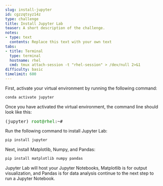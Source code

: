 ```yaml
---
slug: install-jupyter
id: cgzzqtsyz14z
type: challenge
title: Install Jupyter Lab
teaser: A short description of the challenge.
notes:
- type: text
  contents: Replace this text with your own text
tabs:
- title: Terminal
  type: terminal
  hostname: rhel
  cmd: tmux attach-session -t "rhel-session" > /dev/null 2>&1
difficulty: basic
timelimit: 600
---
```

First, activate your virtual environment by running the following command:
```bash
conda activate jupyter
```
Once you have activated the virtual environment, the command line should look like this:
<pre class="file">
(jupyter) <span style="color:green;">root@rhel</span>:~#
</pre>
Run the following command to install Jupyter Lab:
```bash
pip install jupyter
```
Next, install Matplotlib, Numpy, and Pandas:
```bash
pip install matplotlib numpy pandas
```
Jupyter Lab will host your Jupyter Notebooks, Matplotlib is for output visualization, and Pandas is for data analysis continue to the next step to run a Jupyter Notebook.